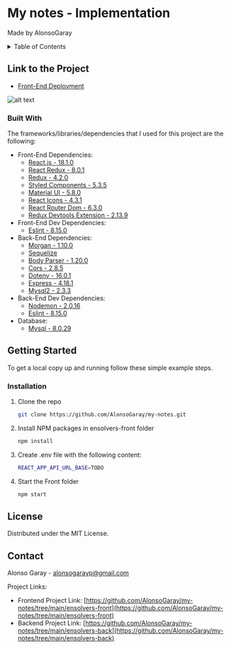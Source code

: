 ﻿# My notes - Implementation

Made by AlonsoGaray

<!-- TABLE OF CONTENTS -->
<details>
  <summary>Table of Contents</summary>
  <ol>
    <li>
      <a href="#links-to-the-project">Links to the Project</a>
      <ul>
        <li><a href="#built-with">Built With</a></li>
      </ul>
    </li>
    <li>
      <a href="#getting-started">Getting Started</a>
      <ul>
        <li><a href="#installation">Installation</a></li>
      </ul>
    </li>
    <li><a href="#license">License</a></li>
    <li><a href="#contact">Contact</a></li>
  </ol>
</details>

## Link to the Project

- [Front-End Deployment](https://ensolvers-front-notes.netlify.app/)

![alt text](https://res.cloudinary.com/alonsogp/image/upload/v1653186491/Project_fzjqpk.png)

### Built With

The frameworks/libraries/dependencies that I used for this project are the following:

- Front-End Dependencies:
  - [React.js - 18.1.0](https://reactjs.org/)
  - [React Redux - 8.0.1](https://react-redux.js.org/)
  - [Redux - 4.2.0]()
  - [Styled Components - 5.3.5](https://styled-components.com/)
  - [Material UI - 5.8.0](https://mui.com/)
  - [React Icons - 4.3.1](https://www.npmjs.com/package/react-icons)
  - [React Router Dom - 6.3.0](https://www.npmjs.com/package/react-router-dom)
  - [Redux Devtools Extension - 2.13.9](https://www.npmjs.com/package/redux-devtools-extension)
- Front-End Dev Dependencies:
  - [Eslint - 8.15.0](https://eslint.org/)
- Back-End Dependencies:
  - [Morgan - 1.10.0](https://www.npmjs.com/package/morgan)
  - [Sequelize](https://sequelize.org/)
  - [Body Parser - 1.20.0](https://www.npmjs.com/package/body-parser)
  - [Cors - 2.8.5](https://www.npmjs.com/package/cors)
  - [Dotenv - 16.0.1](https://www.npmjs.com/package/dotenv)
  - [Express - 4.18.1](https://expressjs.com/)
  - [Mysql2 - 2.3.3](https://www.npmjs.com/package/mysql2)
- Back-End Dev Dependencies:
  - [Nodemon - 2.0.16](https://nodemon.io/)
  - [Eslint - 8.15.0](https://eslint.org/)
- Database:
  - [Mysql - 8.0.29](https://dev.mysql.com/downloads/installer/)

## Getting Started

To get a local copy up and running follow these simple example steps.

### Installation

1. Clone the repo
   ```sh
   git clone https://github.com/AlonsoGaray/my-notes.git
   ```
2. Install NPM packages in ensolvers-front folder
   ```sh
   npm install
   ```
3. Create .env file with the following content:
   ```sh
   REACT_APP_API_URL_BASE=TODO
   ```
4. Start the Front folder
   ```sh
   npm start
   ```

## License

Distributed under the MIT License.

## Contact

Alonso Garay - alonsogarayp@gmail.com

Project Links:

- Frontend Project Link: [https://github.com/AlonsoGaray/my-notes/tree/main/ensolvers-front](https://github.com/AlonsoGaray/my-notes/tree/main/ensolvers-front)
- Backend Project Link: [https://github.com/AlonsoGaray/my-notes/tree/main/ensolvers-back](https://github.com/AlonsoGaray/my-notes/tree/main/ensolvers-back)
